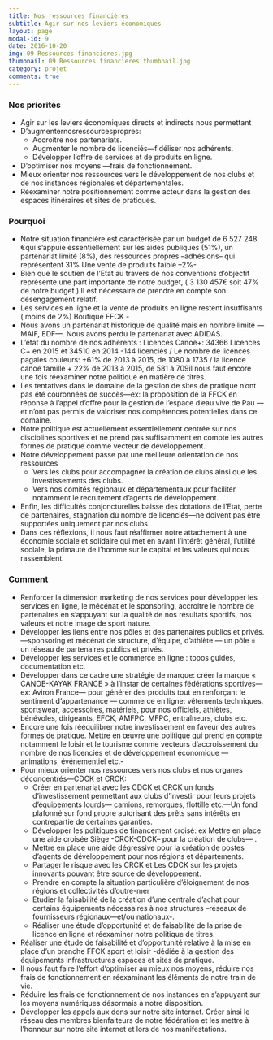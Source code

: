 ```yaml
---
title: Nos ressources financières
subtitle: Agir sur nos leviers économiques
layout: page
modal-id: 9
date: 2016-10-20
img: 09 Ressources financieres.jpg
thumbnail: 09 Ressources financieres thumbnail.jpg
category: projet
comments: true
---
```


### Nos priorités

  - Agir sur les leviers économiques directs et indirects nous permettant
  - D’augmenternosressourcespropres:
    - Accroitre nos partenariats.
    - Augmenter le nombre de licenciés—fidéliser nos adhérents.
    - Développer l’offre de services et de produits en ligne.
  - D’optimiser nos moyens —frais de fonctionnement.
  - Mieux orienter nos ressources vers le développement de nos clubs et de nos instances régionales et départementales.
  - Réexaminer notre positionnement comme acteur dans la gestion des espaces itinéraires et sites de pratiques.

### Pourquoi

  - Notre situation financière est caractérisée par un budget de 6 527 248 €qui s’appuie essentiellement sur les aides publiques (51%), un partenariat limité (8%), des ressources propres –adhésions– qui représentent 31% Une vente de produits faible –2%-
  - Bien que le soutien de l’Etat au travers de nos conventions d’objectif représente une part importante de notre budget, ( 3 130 457€ soit 47% de notre budget ) Il est nécessaire de prendre en compte son désengagement relatif.
  - Les services en ligne et la vente de produits en ligne restent insuffisants ( moins de 2%) Boutique FFCK -
  - Nous avons un partenariat historique de qualité mais en nombre limité —MAIF, EDF—. Nous avons perdu le partenariat avec ADIDAS.
  - L’état du nombre de nos adhérents : Licences Canoë+: 34366 Licences C+ en 2015 et 34510 en 2014 -144 licenciés / Le nombre de licences pagaies couleurs: +61% de 2013 à 2015, de 1080 à 1735 / la licence canoë famille + 22% de 2013 à 2015, de 581 à 709il nous faut encore une fois réexaminer notre politique en matière de titres.
  - Les tentatives dans le domaine de la gestion de sites de pratique n’ont pas été couronnées de succès—ex: la proposition de la FFCK en réponse à l’appel d’offre pour la gestion de l’espace d’eau vive de Pau — et n’ont pas permis de valoriser nos compétences potentielles dans ce domaine.
  - Notre politique est actuellement essentiellement centrée sur nos disciplines sportives et ne prend pas suffisamment en compte les autres formes de pratique comme vecteur de développement.
  - Notre développement passe par une meilleure orientation de nos ressources
    - Vers les clubs pour accompagner la création de clubs ainsi que les investissements des clubs.
    - Vers nos comités régionaux et départementaux pour faciliter notamment le recrutement d’agents de développement.
  - Enfin, les difficultés conjoncturelles baisse des dotations de l’Etat, perte de partenaires, stagnation du nombre de licenciés—ne doivent pas être supportées uniquement par nos clubs.
  - Dans ces réflexions, il nous faut réaffirmer notre attachement à une économie sociale et solidaire qui met en avant l’intérêt général, l’utilité sociale, la primauté de l’homme sur le capital et les valeurs qui nous rassemblent.

### Comment

  - Renforcer la dimension marketing de nos services pour développer les services en ligne, le mécénat et le sponsoring, accroitre le nombre de partenaires en s’appuyant sur la qualité de nos résultats sportifs, nos valeurs et notre image de sport nature.
  - Développer les liens entre nos pôles et des partenaires publics et privés. —sponsoring et mécénat de structure, d’équipe, d’athlète — un pôle = un réseau de partenaires publics et privés.
  - Développer les services et le commerce en ligne : topos guides, documentation etc.
  - Développer dans ce cadre une stratégie de marque: créer la marque « CANOE-KAYAK FRANCE » à l’instar de certaines fédérations sportives—ex: Aviron France— pour générer des produits tout en renforçant le sentiment d’appartenance — commerce en ligne: vêtements techniques, sportswear, accessoires, matériels, pour nos officiels, athlètes, bénévoles, dirigeants, EFCK, AMFPC, MFPC, entraîneurs, clubs etc.
  - Encore une fois rééquilibrer notre investissement en faveur des autres formes de pratique. Mettre en œuvre une politique qui prend en compte notamment le loisir et le tourisme comme vecteurs d’accroissement du nombre de nos licenciés et de développement économique —animations, événementiel etc.-
  - Pour mieux orienter nos ressources vers nos clubs et nos organes déconcentrés—CDCK et CRCK:
    -  Créer en partenariat avec les CDCK et CRCK un fonds d’investissement permettant aux clubs d’investir pour leurs projets d’équipements lourds— camions, remorques, flottille etc.—Un fond plafonné sur fond propre autorisant des prêts sans intérêts en contrepartie de certaines garanties.
    - Développer les politiques de financement croisé: ex Mettre en place une aide croisée Siège -CRCK-CDCK– pour la création de clubs— .
    - Mettre en place une aide dégressive pour la création de postes d’agents de développement pour nos régions et départements.
    - Partager le risque avec les CRCK et Les CDCK sur les projets innovants pouvant être source de développement.
    - Prendre en compte la situation particulière d’éloignement de nos régions et collectivités d’outre-mer
    - Etudier la faisabilité de la création d’une centrale d’achat pour certains équipements nécessaires à nos structures –réseaux de fournisseurs régionaux—et/ou nationaux-.
    - Réaliser une étude d’opportunité et de faisabilité de la prise de licence en ligne et réexaminer notre politique de titres.
  - Réaliser une étude de faisabilité et d’opportunité relative à la mise en place d’un branche FFCK sport et loisir -dédiée à la gestion des équipements infrastructures espaces et sites de pratique.
  - Il nous faut faire l’effort d’optimiser au mieux nos moyens, réduire nos frais de fonctionnement en réexaminant les éléments de notre train de vie.
  - Réduire les frais de fonctionnement de nos instances en s’appuyant sur les moyens numériques désormais à notre disposition.
  - Développer les appels aux dons sur notre site internet. Créer ainsi le réseau des membres bienfaiteurs de notre fédération et les mettre à l’honneur sur notre site internet et lors de nos manifestations.
